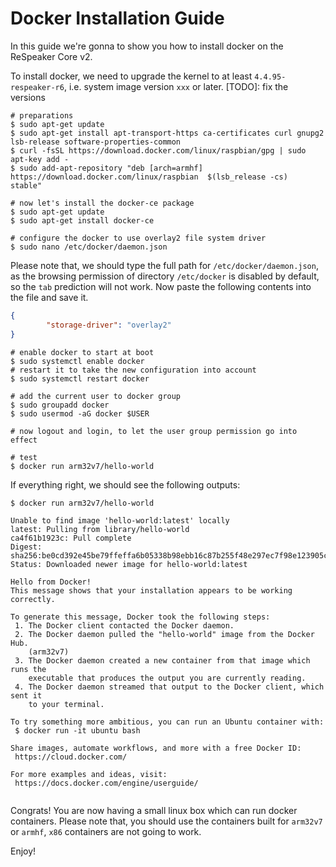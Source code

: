 # Docker Installation Guide


In this guide we're gonna to show you how to install docker on the ReSpeaker Core v2.

To install docker, we need to upgrade the kernel to at least `4.4.95-respeaker-r6`, i.e. system image version `xxx` or later. [TODO]: fix the versions

```shell
# preparations
$ sudo apt-get update
$ sudo apt-get install apt-transport-https ca-certificates curl gnupg2 lsb-release software-properties-common
$ curl -fsSL https://download.docker.com/linux/raspbian/gpg | sudo apt-key add -
$ sudo add-apt-repository "deb [arch=armhf] https://download.docker.com/linux/raspbian  $(lsb_release -cs)  stable"

# now let's install the docker-ce package
$ sudo apt-get update
$ sudo apt-get install docker-ce

# configure the docker to use overlay2 file system driver
$ sudo nano /etc/docker/daemon.json
```

Please note that, we should type the full path for `/etc/docker/daemon.json`, as the browsing permission of directory `/etc/docker` is disabled by default, so the `tab` prediction will not work. Now paste the following contents into the file and save it.

```json
{
       	"storage-driver": "overlay2"
}
```

```shell
# enable docker to start at boot
$ sudo systemctl enable docker
# restart it to take the new configuration into account
$ sudo systemctl restart docker

# add the current user to docker group
$ sudo groupadd docker
$ sudo usermod -aG docker $USER

# now logout and login, to let the user group permission go into effect

# test
$ docker run arm32v7/hello-world
```

If everything right, we should see the following outputs:

```shell
$ docker run arm32v7/hello-world

Unable to find image 'hello-world:latest' locally
latest: Pulling from library/hello-world
ca4f61b1923c: Pull complete
Digest: sha256:be0cd392e45be79ffeffa6b05338b98ebb16c87b255f48e297ec7f98e123905c
Status: Downloaded newer image for hello-world:latest

Hello from Docker!
This message shows that your installation appears to be working correctly.

To generate this message, Docker took the following steps:
 1. The Docker client contacted the Docker daemon.
 2. The Docker daemon pulled the "hello-world" image from the Docker Hub.
    (arm32v7)
 3. The Docker daemon created a new container from that image which runs the
    executable that produces the output you are currently reading.
 4. The Docker daemon streamed that output to the Docker client, which sent it
    to your terminal.

To try something more ambitious, you can run an Ubuntu container with:
 $ docker run -it ubuntu bash

Share images, automate workflows, and more with a free Docker ID:
 https://cloud.docker.com/

For more examples and ideas, visit:
 https://docs.docker.com/engine/userguide/
 
```

Congrats! You are now having a small linux box which can run docker containers. Please note that, you should use the containers built for `arm32v7` or `armhf`, `x86` containers are not going to work.

 Enjoy!





